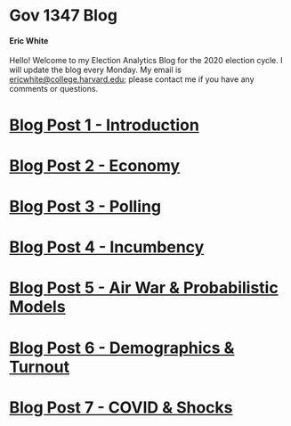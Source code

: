 # Gov 1347 Blog

#### Eric White

Hello! Welcome to my Election Analytics Blog for the 2020 election cycle. I will update the blog every Monday. My email is ericwhite@college.harvard.edu; please contact me if you have any comments or questions.

# [Blog Post 1 - Introduction](posts/blog1.html)

# [Blog Post 2 - Economy](posts/blog2.html)

# [Blog Post 3 - Polling](posts/blog3.html)

# [Blog Post 4 - Incumbency](posts/blog4.html)

# [Blog Post 5 - Air War & Probabilistic Models](posts/blog5.html)

# [Blog Post 6 - Demographics & Turnout](posts/blog6.html)

# [Blog Post 7 - COVID & Shocks](posts/blog7.html)
